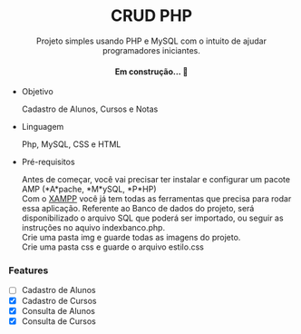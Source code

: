 
<h1 align="center">CRUD PHP</h1>
<p align="center">Projeto simples usando PHP e MySQL com o intuito de ajudar programadores iniciantes.</p>
<h4 align="center"> Em construção...  🚧</h4>
<ul>
<li>Objetivo</li>
  <p>Cadastro de Alunos, Cursos e Notas</p>
<li>Linguagem</li>
    <p>Php, MySQL, CSS e HTML</p>
<li>Pré-requisitos</li>
<p>Antes de começar, você vai precisar ter instalar e configurar um pacote AMP (*A*pache, *M*ySQL, *P*HP)<br>
Com o <a href="https://www.apachefriends.org/index.html">XAMPP</a> você já tem todas as ferramentas que precisa para rodar essa aplicação.
Referente ao Banco de dados do projeto, será disponibilizado o arquivo SQL que poderá ser importado, ou seguir as instruções no aquivo indexbanco.php.
<br>
Crie uma pasta img e guarde todas as imagens do projeto.
<br>
Crie uma pasta css e guarde o arquivo estilo.css</p>  
</ul>

### Features

- [ ] Cadastro de Alunos
- [x] Cadastro de Cursos
- [x] Consulta de Alunos
- [x] Consulta de Cursos
